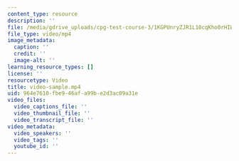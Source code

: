 ```yaml
---
content_type: resource
description: ''
file: /media/gdrive_uploads/cpg-test-course-3/1KGPUnryZJR1L10cqKho0rHIWQazmcShS/video-sample.mp4
file_type: video/mp4
image_metadata:
  caption: ''
  credit: ''
  image-alt: ''
learning_resource_types: []
license: ''
resourcetype: Video
title: video-sample.mp4
uid: 964e7610-fbe9-46af-a99b-e2d3ac09a31e
video_files:
  video_captions_file: ''
  video_thumbnail_file: ''
  video_transcript_file: ''
video_metadata:
  video_speakers: ''
  video_tags: ''
  youtube_id: ''
---
```

